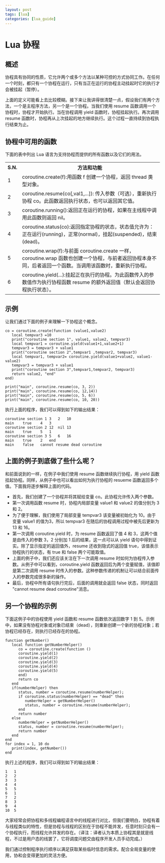 ```yaml
---
layout: post
tags: [lua]
categories: [lua_guide]
---
```

# Lua 协程  

## 概述 
 
协程具有协同的性质，它允许两个或多个方法以某种可控的方式协同工作。在任何一个时刻，都只有一个协程在运行，只有当正在运行的协程主动挂起时它的执行才会被挂起（暂停）。 
 
上面的定义可能看上去比较模糊。接下来让我讲得很清楚一点，假设我们有两个方法，一个是主程序方法，另一个是一个协程。当我们使用 resume 函数调用一个协程时，协程才开始执行。当在协程调用 yield 函数时，协程挂起执行。再次调用 resume 函数时，协程再从上次挂起的地方继续执行。这个过程一直持续到协程执行结束为止。  

## 协程中可用的函数  

下面的表中列出 Lua 语言为支持协程而提供的所有函数以及它们的用法。  

<table>
	<tr>
		<th>S.N.</th>
		<th>方法和功能</th>
	</tr>
	<tr>
		<td>1</td>
		<td>coroutine.create(f):用函数 f 创建一个协程，返回 thread 类型对象。</td>
	</tr>
	<tr>
		<td>2</td>
		<td>coroutine.resume(co[,val1,...]): 传入参数（可选），重新执行协程 co。此函数返回执行状态，也可以返回其它值。</td>
	</tr>
	<tr>
		<td>3</td>
		<td>coroutine.running():返回正在运行的协程，如果在主线程中调用此函数则返回 nil。</td>
	</tr>
	<tr>
		<td>4</td>
		<td>coroutine.status(co):返回指定协程的状态，状态值允许为：正在运行(running)，正常(normal)，挂起(suspended)，结束(dead)。</td>
	</tr>
	<tr>
		<td>5</td>
		<td>coroutine.wrap(f):与前面 coroutine.create 一样，coroutine.wrap 函数也创建一个协程，与前者返回协程本身不同，后者返回一个函数。当调用该函数时，重新执行协程。</td>
	</tr>
	<tr>
		<td>6</td>
		<td>coroutine.yield(...):挂起正在执行的协程。为此函数传入的参数值作为执行协程函数 resume 的额外返回值（默认会返回协程执行状态）。</td>
	</tr>
</table>

## 示例  

让我们通过下面的例子来理解一下协程这个概念。  

```
co = coroutine.create(function (value1,value2)
   local tempvar3 =10
   print("coroutine section 1", value1, value2, tempvar3)
   local tempvar1 = coroutine.yield(value1+1,value2+1)
   tempvar3 = tempvar3 + value1
   print("coroutine section 2",tempvar1 ,tempvar2, tempvar3)
   local tempvar1, tempvar2= coroutine.yield(value1+value2, value1-value2)
   tempvar3 = tempvar3 + value1
   print("coroutine section 3",tempvar1,tempvar2, tempvar3)
   return value2, "end"
end)

print("main", coroutine.resume(co, 3, 2))
print("main", coroutine.resume(co, 12,14))
print("main", coroutine.resume(co, 5, 6))
print("main", coroutine.resume(co, 10, 20))
```  

执行上面的程序，我们可以得到如下的输出结果：  

```
coroutine section 1	3	2	10
main	true	4	3
coroutine section 2	12	nil	13
main	true	5	1
coroutine section 3	5	6	16
main	true	2	end
main	false	cannot resume dead coroutine
```  

## 上面的例子到底做了些什么呢？  

和前面说到的一样，在例子中我们使用 resume 函数继续执行协程，用 yield 函数挂起协程。同样，从例子中也可以看出如何为执行协程的 resueme 函数返回多个值。下面我将逐步解释上面的代码。  

<ul>
	<li>首先，我们创建了一个协程并将其赋给变量 co。此协程允许传入两个参数。</li>
	<li>第一次调用函数 resume 时，协程内局部变量 value1 和 value2 的值分别为 3 和 2。</li>
	<li>为了便于理解，我们使用了局部变量 tempvar3 该变量被初始化为 10。由于变量 value1 的值为3，所以 tempvar3 在随后的协程调用过程中被先后更新为 13 和 16。</li>
	<li>第一次调用 coroutine.yield 时，为 resume 函数返回了值 4 和 3，这两个值是由传入的参数 3，2 分别加 1 后的结果，这一点可以从 yield 语句中得到证实。除了显示指定的返回值外，resume 还收到隐式的返回值 true，该值表示协程执行的状态，有 true 和 false 两个可能取值。</li>
	<li>上面的例子中，我们还应该关注在下一次调用 resume 时如何为协程传入参数。从例子中可以看到，coroutine.yield 函数返回后为两个变量赋值，该值即是第二次调用 resume 时传入的参数。这种参数传递的机制让可以结合前面传入的参数完成很多新的操作。</li>
	<li>最后，协程中所有语句执行完后，后面的调用就会返回 false 状态，同时返回 "cannot resume dead coroutine"消息。</li>
</ul>

## 另一个协程的示例  

下面这例子中的协程使用 yield 函数和 resume 函数依次返回数字 1 到 5。示例中，如果没有协程对象或对象已结束（dead），则重新创建一个新的协程对象；若协程已经存在，则执行已经存在的协程。  

```
function getNumber()
   local function getNumberHelper()
      co = coroutine.create(function ()
      coroutine.yield(1)
      coroutine.yield(2)
      coroutine.yield(3)
      coroutine.yield(4)
      coroutine.yield(5)
      end)
      return co
   end
   if(numberHelper) then
      status, number = coroutine.resume(numberHelper);
      if coroutine.status(numberHelper) == "dead" then
         numberHelper = getNumberHelper()
         status, number = coroutine.resume(numberHelper);
      end
      return number
   else
      numberHelper = getNumberHelper()
      status, number = coroutine.resume(numberHelper);
      return number
   end
end
for index = 1, 10 do
   print(index, getNumber())
end
```  
执行上述的程序，我们可以得到如下的输出结果：  

```
1	1
2	2
3	3
4	4
5	5
6	1
7	2
8	3
9	4
10	5
```

大家经常会把协程和多线程编程语言中的线程进行对比，但我们要明白，协程有着与线程类似的特性，但是协程与线程的区别在于协程不能并发，任意时刻只会有一个协程执行，而线程允许并发的存在。（译注：译者认为本质上协程其是就是线程，不过是用户态的线罢了，它将调度问题交由程序开发人员手动完成。）  

我们通过控制程序执行顺序以满足获取某些临时信息的需求。配合全局变量的使用，协和会变得更加的灵活方便。